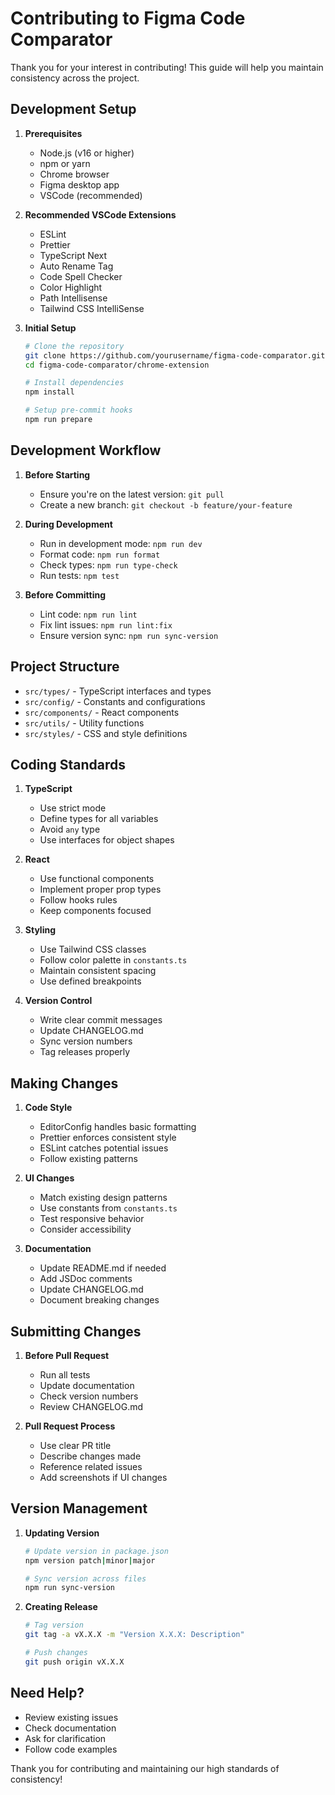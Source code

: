 # Contributing to Figma Code Comparator

Thank you for your interest in contributing! This guide will help you maintain consistency across the project.

## Development Setup

1. **Prerequisites**
   - Node.js (v16 or higher)
   - npm or yarn
   - Chrome browser
   - Figma desktop app
   - VSCode (recommended)

2. **Recommended VSCode Extensions**
   - ESLint
   - Prettier
   - TypeScript Next
   - Auto Rename Tag
   - Code Spell Checker
   - Color Highlight
   - Path Intellisense
   - Tailwind CSS IntelliSense

3. **Initial Setup**
   ```bash
   # Clone the repository
   git clone https://github.com/yourusername/figma-code-comparator.git
   cd figma-code-comparator/chrome-extension

   # Install dependencies
   npm install
   
   # Setup pre-commit hooks
   npm run prepare
   ```

## Development Workflow

1. **Before Starting**
   - Ensure you're on the latest version: `git pull`
   - Create a new branch: `git checkout -b feature/your-feature`

2. **During Development**
   - Run in development mode: `npm run dev`
   - Format code: `npm run format`
   - Check types: `npm run type-check`
   - Run tests: `npm test`

3. **Before Committing**
   - Lint code: `npm run lint`
   - Fix lint issues: `npm run lint:fix`
   - Ensure version sync: `npm run sync-version`

## Project Structure

- `src/types/` - TypeScript interfaces and types
- `src/config/` - Constants and configurations
- `src/components/` - React components
- `src/utils/` - Utility functions
- `src/styles/` - CSS and style definitions

## Coding Standards

1. **TypeScript**
   - Use strict mode
   - Define types for all variables
   - Avoid `any` type
   - Use interfaces for object shapes

2. **React**
   - Use functional components
   - Implement proper prop types
   - Follow hooks rules
   - Keep components focused

3. **Styling**
   - Use Tailwind CSS classes
   - Follow color palette in `constants.ts`
   - Maintain consistent spacing
   - Use defined breakpoints

4. **Version Control**
   - Write clear commit messages
   - Update CHANGELOG.md
   - Sync version numbers
   - Tag releases properly

## Making Changes

1. **Code Style**
   - EditorConfig handles basic formatting
   - Prettier enforces consistent style
   - ESLint catches potential issues
   - Follow existing patterns

2. **UI Changes**
   - Match existing design patterns
   - Use constants from `constants.ts`
   - Test responsive behavior
   - Consider accessibility

3. **Documentation**
   - Update README.md if needed
   - Add JSDoc comments
   - Update CHANGELOG.md
   - Document breaking changes

## Submitting Changes

1. **Before Pull Request**
   - Run all tests
   - Update documentation
   - Check version numbers
   - Review CHANGELOG.md

2. **Pull Request Process**
   - Use clear PR title
   - Describe changes made
   - Reference related issues
   - Add screenshots if UI changes

## Version Management

1. **Updating Version**
   ```bash
   # Update version in package.json
   npm version patch|minor|major

   # Sync version across files
   npm run sync-version
   ```

2. **Creating Release**
   ```bash
   # Tag version
   git tag -a vX.X.X -m "Version X.X.X: Description"

   # Push changes
   git push origin vX.X.X
   ```

## Need Help?

- Review existing issues
- Check documentation
- Ask for clarification
- Follow code examples

Thank you for contributing and maintaining our high standards of consistency! 